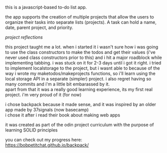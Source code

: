 this is a javascript-based to-do list app.

the app supports the creation of multiple projects that allow the users to organize their tasks into separate lists (projects). 
A task can hold a name, date, parent project, and priority.

*project reflections* <br>

this project taught me a lot. when i started it i wasn't sure how i was going to use the class constructors to make the todos and get their values (i've never used class constructors prior to this) and i hit a major roadblock while implementing tabbing. i was stuck on it for 2-3 days until i got it right.
i tried to implement localstorage to the project, but i wasnt able to because of the way i wrote my maketodos/makeprojects functions, so i'll learn using the local storage API in a separate (simpler) project. i also regret having so many commits and i'm a little bit embarassed by it. <br>
apart from that it was a really good learning experience, its my first real project. i'm very proud of it (for now) <br>

i chose backpack because it made sense, and it was inspired by an older app made by 37signals (now basecamp) <br>
i chose it after i read their book about making web apps <br>

it was created as part of the odin project curriculum with the purpose of learning SOLID principles <br>

you can check out my progress here: https://bobpetitchat.github.io/backpack/ <br>
